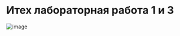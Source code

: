 # Итех лабораторная работа 1 и 3
![image](https://user-images.githubusercontent.com/65494997/176995046-04c7c362-ea21-45cb-8171-83de0a4a60f3.png)

